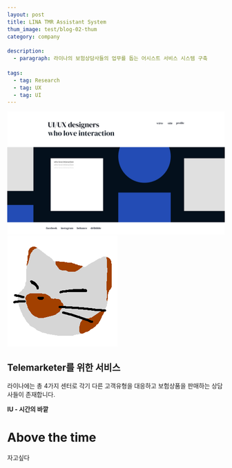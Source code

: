 ```yaml
---
layout: post
title: LINA TMR Assistant System
thum_image: test/blog-02-thum
category: company

description:
  - paragraph: 라이나의 보험상담사들의 업무를 돕는 어시스트 서비스 시스템 구축

tags:
  - tag: Research
  - tag: UX
  - tag: UI
---
```


![힘들어](/assets/img/projects/testimage-main.jpg)
![Image Alt 텍스트](/assets/img/testimage.png)

## Telemarketer를 위한 서비스

라이나에는 총 4가지 센터로 각기 다른 고객유형을 대응하고 보험상품을 판매하는 상담사들이 존재합니다.

**IU - 시간의 바깥**

# Above the time

자고싶다

